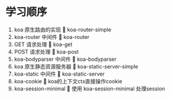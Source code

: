 # 学习顺序

1. koa 原生路由的实现 :file_folder: koa-router-simple
1. koa-router 中间件 :file_folder: koa-router
1. GET 请求处理 :file_folder: koa-get
1. POST 请求处理 :file_folder: koa-post
1. koa-bodyparser 中间件 :file_folder: koa-bodyparser
1. koa 原生静态资源服务器 :file_folder: koa-static-server-simple
1. koa-static 中间件 :file_folder: koa-static-server
1. koa-cookie :file_folder: koa的上下文ctx直接操作cookie
1. koa-session-minimal :file_folder: 使用 koa-session-minimal 处理session